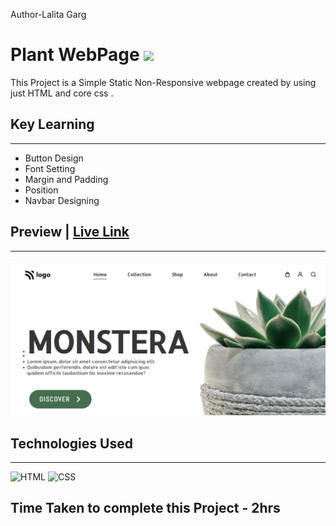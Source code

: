 Author-Lalita Garg
# Plant WebPage ![](	https://img.shields.io/website-up-down-green-red/http/monip.org.svg)

This Project is a Simple Static Non-Responsive webpage created by using just HTML and core css .

## Key Learning 
***
- Button Design 
- Font Setting
- Margin and Padding 
- Position 
- Navbar Designing 

## Preview |     [Live Link]()
***
![ScreenShot](./screenshot.PNG)

## Technologies Used 
***
![HTML](https://img.shields.io/badge/HTML5-E34F26?style=for-the-badge&logo=html5&logoColor=white)
![CSS](	https://img.shields.io/badge/CSS3-1572B6?style=for-the-badge&logo=css3&logoColor=white)

## Time Taken to complete this Project - 2hrs
